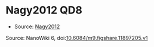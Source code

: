 <a name="material" />

# Nagy2012 QD8
<script type="application/ld+json">
  {
    "@context": "https://schema.org/",
    "@type": "ChemicalSubstance",
    "@id": "https://egonw.github.io/nanowiki/nanowiki134.html#material",
    "http://purl.org/dc/terms/conformsTo":
      {
        "@type": "CreativeWork",
        "@id": "https://bioschemas.org/profiles/ChemicalSubstance/0.4-RELEASE/"
      },
    "identfier": "134",
    "name": "Nagy2012 QD8",
    "url": "https://egonw.github.io/nanowiki/nanowiki134.html#material",
    "sameAs": "http://127.0.0.1/mediawiki/index.php/Special:URIResolver/Nagy2012_QD8"
  }
</script>


* Source: [Nagy2012](articleNagy2012.md)


Source: NanoWiki 6, doi:[10.6084/m9.figshare.11897205.v1](https://doi.org/10.6084/m9.figshare.11897205.v1)
